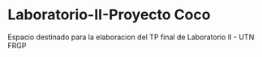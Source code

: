 # Laboratorio-II-Proyecto Coco

Espacio destinado para la elaboracion del TP final de Laboratorio II - UTN FRGP
